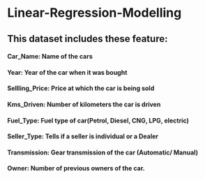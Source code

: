 # Linear-Regression-Modelling
## This dataset includes these feature:
#### Car_Name: Name of the cars
#### Year: Year of the car when it was bought
#### Sellling_Price: Price at which the car is being sold
#### Kms_Driven: Number of kilometers the car is driven
#### Fuel_Type: Fuel type of car(Petrol, Diesel, CNG, LPG, electric)
#### Seller_Type: Tells if a seller is individual or a Dealer
#### Transmission: Gear transmission of the car (Automatic/ Manual)
#### Owner: Number of previous owners of the car.

